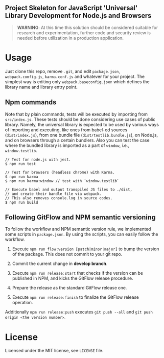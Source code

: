 Project Skeleton for JavaScript 'Universal' Library Development for Node.js and Browsers
--

> **WARNING**: At this time this solution should be considered suitable for research and experimentation, further code and security review is needed before utilization in a production application.

# Usage
Just clone this repo, remove `.git`, and edit `package.json`, `webpack.config.js`, `karma.conf.js` and whatever for your project. The simplest way is editing only `webpack.baseconfig.json` which defines the library name and library entry point.

## Npm commands
Note that by plain commands, tests will be executed by importing from `src/index.js`. These tests should be done considering use cases of public library. Namely, the universal library is expected to be used by various ways of importing and executing, like ones from babel-ed sources (`dist/index.js`), from one bundle file (`dist/testlib.bundle.js`), on Node.js, and on browsers through a certain bundlers. Also you can test the case where the bundled library is imported as a part of `window`, i.e., `window.testlib`.

```shell
// Test for node.js with jest.
$ npm run test
 
// Test for browsers (headless chrome) with Karma.
$ npm run karma
$ npm run karma:window // test with `window.testlib`

// Execute babel and output transpiled JS files to ./dist,
// and create their bandle file via webpack.
// This also removes console.log in source codes.
$ npm run build
```

## Following GitFlow and NPM semantic versioning
To follow the workflow and NPM semantic version rule, we implemented some scripts in `package.json`. By using the scripts, you can easily follow the workflow.

1. Execute `npm run flow:version [patch|minor|major]` to bump the version of the package. This does not commit to your git repo.

2. Commit the current change in **develop branch**.

3. Execute `npm run release:start` that checks if the version can be published in NPM, and kicks the GitFlow release procedure.

4. Prepare the release as the standard GitFlow release one.

5. Execute `npm run release:finish` to finalize the GitFlow release operation.

Additionally `npm run release:push` executes `git push --all` and `git push origin <the version number>`.

# License
Licensed under the MIT license, see `LICENSE` file.
